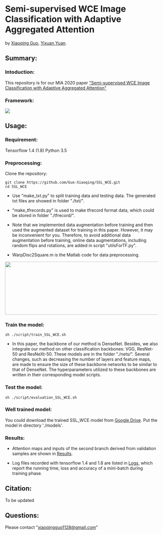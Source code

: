 # Semi-supervised WCE Image Classification with Adaptive Aggregated Attention 

by [Xiaoqing Guo](https://guo-xiaoqing.github.io/), [Yixuan Yuan](http://www.ee.cityu.edu.hk/~yxyuan/people/people.htm).

## Summary:

### Intoduction:
This repository is for our MIA 2020 paper ["Semi-supervised WCE Image Classification with Adaptive Aggregated Attention"](https://www.sciencedirect.com/science/article/pii/S1361841520300979)

### Framework:
![](https://github.com/Guo-Xiaoqing/SSL_WCE/raw/master/Figs/network.png)

## Usage:
### Requirement:
Tensorflow 1.4 (1.8)
Python 3.5

### Preprocessing:
Clone the repository:
```
git clone https://github.com/Guo-Xiaoqing/SSL_WCE.git
cd SSL_WCE 
```
* Use "make_txt.py" to split training data and testing data. The generated txt files are showed in folder "./txt/".

* "make_tfrecords.py" is used to make tfrecord format data, which could be stored in folder "./tfrecord/".

* Note that we implemented data augmentation before training and then used the augmented dataset for training in this paper. However, it may be inconvenient for you. Therefore, to avoid additional data augmentation before training, online data augmentations, including random flips and rotations, are added in script "utilsForTF.py". 

* WarpDisc2Square.m is the Matlab code for data preprocessing. 
<img src="https://github.com/Guo-Xiaoqing/SSL_WCE/raw/master/Figs/preprocess.png" width="600" height="175" />

### Train the model: 
```
sh ./script/train_SSL_WCE.sh
```

* In this paper, the backbone of our method is DenseNet. Besides, we also integrate our method on other classification backbones: VGG, ResNet-50 and ResNeXt-50. These models are in the folder "./nets/". Several changes, such as decreasing the number of layers and feature maps, are made to ensure the size of these backbone networks to be similar to that of DenseNet. The hyperparameters utilized to these backbones are written in their corresponding model scripts.

### Test the model: 
```
sh ./script/evaluation_SSL_WCE.sh
```

### Well trained model:
You could download the trained SSL_WCE model from [Google Drive](https://drive.google.com/file/d/1j-Q_u0-Xyp2xYjA55d8zsV1mM9DE2DRc/view?usp=sharing). Put the model in directory './models'.

### Results:
* Attention maps and inputs of the second branch derived from validation samples are shown in [Results](https://github.com/Guo-Xiaoqing/SSL_WCE/tree/master/models/attention_map/).

* Log files recorded with tensorflow 1.4 and 1.8 are listed in [Logs](https://github.com/Guo-Xiaoqing/SSL_WCE/tree/master/models/logs/), which report the running time, loss and accuracy of a mini-batch during training phase.

## Citation:
To be updated

## Questions:
Please contact "xiaoqingguo1128@gmail.com" 
